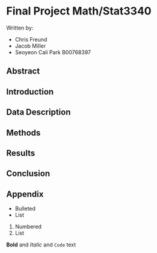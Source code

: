 # Final Project Math/Stat3340 
Written by: 
- Chris Freund
- Jacob Miller
- Seoyeon Cali Park B00768397


## Abstract
## Introduction
## Data Description
## Methods
## Results
## Conclusion
## Appendix



- Bulleted
- List

1. Numbered
2. List

**Bold** and _Italic_ and `Code` text


